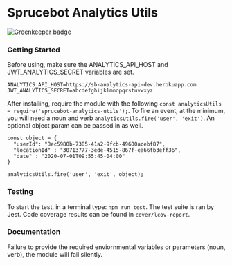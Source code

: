 # Sprucebot Analytics Utils

[![Greenkeeper badge](https://badges.greenkeeper.io/sprucelabsai/sprucebot-analytics-utils.svg?token=7509c67112ac9616b7af40938b9814d21c5263d65f71fa51758953d89d851b61&ts=1519614091537)](https://greenkeeper.io/)

### Getting Started
Before using, make sure the ANALYTICS_API_HOST and JWT_ANALYTICS_SECRET variables are set.

```
ANALYTICS_API_HOST=https://sb-analytics-api-dev.herokuapp.com
JWT_ANALYTICS_SECRET=abcdefghijklmnopqrstuvwxyz
```

After installing, require the module with the following `const analyticsUtils = require('sprucebot-analytics-utils');`. To fire an event, at the minimum, you will need a noun and verb `analyticsUtils.fire('user', 'exit')`. An optional object param can be passed in as well. 

```
const object = {
  "userId": "8ec5980b-7385-41a2-9fcb-49600acebf87",
  "locationId" : "30713777-3ede-4515-867f-ea66fb3eff36",
  "date" : "2020-07-01T09:55:45-04:00"
}

analyticsUtils.fire('user', 'exit', object);
```

### Testing
To start the test, in a terminal type: `npm run test`. The test suite is ran by Jest. Code coverage results can be found in `cover/lcov-report`.

### Documentation
Failure to provide the required enviornmental variables or parameters (noun, verb), the module will fail silently.
